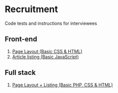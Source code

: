 # Recruitment

Code tests and instructions for interviewees

## Front-end

1. [Page Layout (Basic CSS & HTML)](./front-end/01-page-layout/)
2. [Article listing (Basic JavaScript)](./front-end/02-article-list/)

## Full stack

1. [Page Layout + Listing (Basic PHP, CSS & HTML)](./full-stack/01-layout-listing/)
